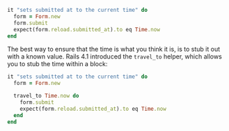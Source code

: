 ```ruby
it "sets submitted at to the current time" do
  form = Form.new
  form.submit
  expect(form.reload.submitted_at).to eq Time.now
end
```

The best way to ensure that the time is what you think it is, is to stub it out
with a known value. Rails 4.1 introduced the `travel_to` helper, which allows
you to stub the time within a block:

```ruby
it "sets submitted at to the current time" do
  form = Form.new

  travel_to Time.now do
    form.submit
    expect(form.reload.submitted_at).to eq Time.now
  end
end
```
